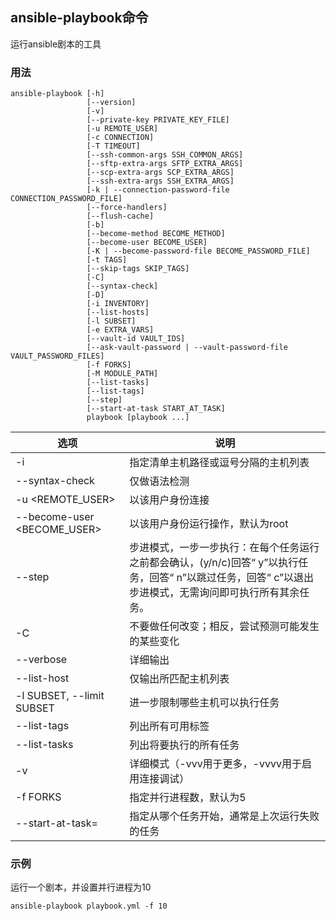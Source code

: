 ## ansible-playbook命令
运行ansible剧本的工具

### 用法
```shell
ansible-playbook [-h]
                 [--version]
                 [-v]
                 [--private-key PRIVATE_KEY_FILE]
                 [-u REMOTE_USER]
                 [-c CONNECTION]
                 [-T TIMEOUT]
                 [--ssh-common-args SSH_COMMON_ARGS]
                 [--sftp-extra-args SFTP_EXTRA_ARGS]
                 [--scp-extra-args SCP_EXTRA_ARGS]
                 [--ssh-extra-args SSH_EXTRA_ARGS]
                 [-k | --connection-password-file CONNECTION_PASSWORD_FILE]
                 [--force-handlers]
                 [--flush-cache]
                 [-b]
                 [--become-method BECOME_METHOD]
                 [--become-user BECOME_USER]
                 [-K | --become-password-file BECOME_PASSWORD_FILE]
                 [-t TAGS]
                 [--skip-tags SKIP_TAGS]
                 [-C]
                 [--syntax-check]
                 [-D]
                 [-i INVENTORY]
                 [--list-hosts]
                 [-l SUBSET]
                 [-e EXTRA_VARS]
                 [--vault-id VAULT_IDS]
                 [--ask-vault-password | --vault-password-file VAULT_PASSWORD_FILES]
                 [-f FORKS]
                 [-M MODULE_PATH]
                 [--list-tasks]
                 [--list-tags]
                 [--step]
                 [--start-at-task START_AT_TASK]
                 playbook [playbook ...]
```

| 选项 | 说明 |
| -------------- | ------------ |
| -i                          | 指定清单主机路径或逗号分隔的主机列表                         |
| --syntax-check              | 仅做语法检测                                                 |
| -u \<REMOTE_USER>            | 以该用户身份连接                                             |
| --become-user \<BECOME_USER> | 以该用户身份运行操作，默认为root                             |
| --step                      | 步进模式，一步一步执行：在每个任务运行之前都会确认，(y/n/c)回答“ y”以执行任务，回答“ n”以跳过任务，回答“ c”以退出步进模式，无需询问即可执行所有其余任务。 |
| -C                          | 不要做任何改变；相反，尝试预测可能发生的某些变化             |
| --verbose                   | 详细输出                                                     |
| --list-host                 | 仅输出所匹配主机列表                                         |
| -l SUBSET, --limit SUBSET   | 进一步限制哪些主机可以执行任务                               |
| --list-tags                 | 列出所有可用标签                                             |
| --list-tasks                | 列出将要执行的所有任务                                       |
| -v                          | 详细模式（-vvv用于更多，-vvvv用于启用连接调试）              |
| -f FORKS                    | 指定并行进程数，默认为5                                      |
| --start-at-task=            | 指定从哪个任务开始，通常是上次运行失败的任务                 |

### 示例

运行一个剧本，并设置并行进程为10

```shell
ansible-playbook playbook.yml -f 10
```
